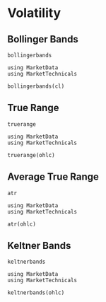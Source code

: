 # Volatility

## Bollinger Bands

```@docs
bollingerbands
```

```@repl
using MarketData
using MarketTechnicals

bollingerbands(cl)
```

## True Range

```@docs
truerange
```

```@repl
using MarketData
using MarketTechnicals

truerange(ohlc)
```

## Average True Range

```@docs
atr
```

```@repl
using MarketData
using MarketTechnicals

atr(ohlc)
```

## Keltner Bands

```@docs
keltnerbands
```

```@repl
using MarketData
using MarketTechnicals

keltnerbands(ohlc)
```
